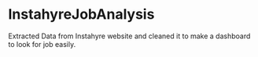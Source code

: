 # InstahyreJobAnalysis
Extracted Data from Instahyre website and cleaned it to make a dashboard to look for job easily.

